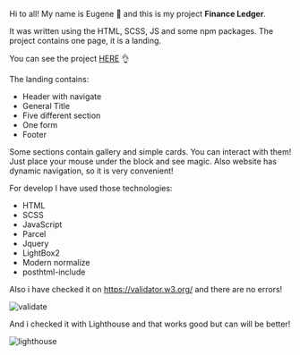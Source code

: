 Hi to all! My name is Eugene 👋 and this is my project <strong>Finance Ledger</strong>.

It was written using the HTML, SCSS, JS and some npm packages. The project contains one page, it is a landing.

You can see the project <a href="https://financeledgergoit.netlify.app/">HERE</a> 👌

The landing contains:
<ul>
<li>Header with navigate</li>
<li>General Title</li>
<li>Five different section</li>
<li>One form</li>
<li>Footer</li>
</ul>

Some sections contain gallery and simple cards. You can interact with them! Just place your mouse under the block and see magic. Also website has dynamic navigation, so it is very convenient!

For develop I have used those technologies:
<ul>
<li>HTML</li>
<li>SCSS</li>
<li>JavaScript</li>
<li>Parcel</li>
<li>Jquery</li>
<li>LightBox2</li>
<li>Modern normalize</li>
<li>posthtml-include</li>
</ul>

Also i have checked it on https://validator.w3.org/ and there are no errors!

![validate](https://user-images.githubusercontent.com/92314963/235370821-07107090-3e72-478a-acd7-1bda8514abb4.png)



And i checked it with Lighthouse and that works good but can will be better!

![lighthouse](https://user-images.githubusercontent.com/92314963/235371023-00a79aeb-59c8-4a6a-9d36-d816a27b6402.png)

